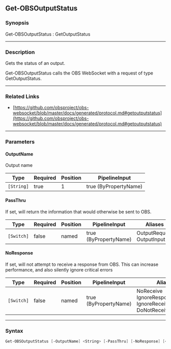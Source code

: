 Get-OBSOutputStatus
-------------------




### Synopsis
Get-OBSOutputStatus : GetOutputStatus



---


### Description

Gets the status of an output.


Get-OBSOutputStatus calls the OBS WebSocket with a request of type GetOutputStatus.



---


### Related Links
* [https://github.com/obsproject/obs-websocket/blob/master/docs/generated/protocol.md#getoutputstatus](https://github.com/obsproject/obs-websocket/blob/master/docs/generated/protocol.md#getoutputstatus)





---


### Parameters
#### **OutputName**

Output name






|Type      |Required|Position|PipelineInput        |
|----------|--------|--------|---------------------|
|`[String]`|true    |1       |true (ByPropertyName)|



#### **PassThru**

If set, will return the information that would otherwise be sent to OBS.






|Type      |Required|Position|PipelineInput        |Aliases                      |
|----------|--------|--------|---------------------|-----------------------------|
|`[Switch]`|false   |named   |true (ByPropertyName)|OutputRequest<br/>OutputInput|



#### **NoResponse**

If set, will not attempt to receive a response from OBS.
This can increase performance, and also silently ignore critical errors






|Type      |Required|Position|PipelineInput        |Aliases                                                                |
|----------|--------|--------|---------------------|-----------------------------------------------------------------------|
|`[Switch]`|false   |named   |true (ByPropertyName)|NoReceive<br/>IgnoreResponse<br/>IgnoreReceive<br/>DoNotReceiveResponse|





---


### Syntax
```PowerShell
Get-OBSOutputStatus [-OutputName] <String> [-PassThru] [-NoResponse] [<CommonParameters>]
```
